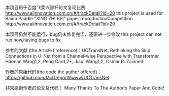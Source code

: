 本项目用于百度飞浆兴智杯论文复现比赛 http://www.aiinnovation.com.cn/#/trackDetail?id=20
this project is used for Baidu Paddle "XING ZHI BEI"  paper reproductionCompetition http://www.aiinnovation.com.cn/#/trackDetail?id=20

本项目仍然不能运行，bug仍未修复完毕，还要进一步修改
this project can not run now,having bugs to fix

参考的文献 (the Article I reference)：UCTransNet: Rethinking the Skip Connections in U-Net from a Channel-wise
Perspective with Transformer
Haonan Wang1,2, Peng Cao1,2*, Jiaqi Wang1,2, Osmar R. Zaiane3

作者的原始代码(the code the auther offered)：
https://github.com/McGregorWwww/UCTransNet

非常感谢作者的论文及代码！
Many Thanks To The Author's Paper And Code!
